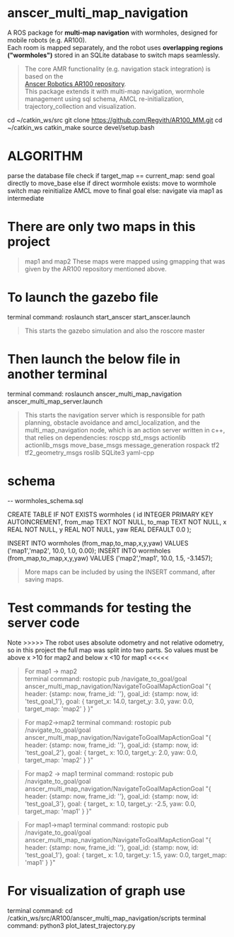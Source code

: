# anscer_multi_map_navigation

A ROS package for **multi-map navigation** with wormholes, designed for mobile robots (e.g. AR100).  
Each room is mapped separately, and the robot uses **overlapping regions ("wormholes")** stored in an SQLite database to switch maps seamlessly.

>  The core AMR functionality (e.g. navigation stack integration) is based on the  
> [Anscer Robotics AR100 repository](https://github.com/anscer/AR100).  
> This package extends it with multi-map navigation, wormhole management using sql schema, AMCL re-initialization, trajectory_collection and visualization.

cd ~/catkin_ws/src
git clone https://github.com/Regvith/AR100_MM.git
cd ~/catkin_ws
catkin_make
source devel/setup.bash

# ALGORITHM
parse the database file
check
if target_map == current_map:
    send goal directly to move_base
else if direct wormhole exists:
    move to wormhole
    switch map
    reinitialize AMCL
    move to final goal
else:
    navigate via map1 as intermediate

# There are only two maps in this project
> map1 and map2
These maps were mapped using gmapping that was given by the AR100 repository mentioned above.

# To launch the gazebo file

terminal command: roslaunch start_anscer start_anscer.launch

> This starts the gazebo simulation and also the roscore master 

# Then launch the below file in another terminal
terminal command: roslaunch anscer_multi_map_navigation anscer_multi_map_server.launch

> This starts the navigation server which is responsible for path planning, obstacle avoidance and amcl_localization, 
and the multi_map_navigation node, which is an action server written in c++, that relies on dependencies:
  roscpp
  std_msgs
  actionlib
  actionlib_msgs
  move_base_msgs
  message_generation
  rospack
  tf2
  tf2_geometry_msgs
  roslib
  SQLite3
  yaml-cpp

# schema
-- wormholes_schema.sql

CREATE TABLE IF NOT EXISTS wormholes (
  id INTEGER PRIMARY KEY AUTOINCREMENT,
  from_map TEXT NOT NULL,
  to_map   TEXT NOT NULL,
  x REAL NOT NULL,
  y REAL NOT NULL,
  yaw REAL DEFAULT 0.0
);

INSERT INTO wormholes (from_map,to_map,x,y,yaw) VALUES ('map1','map2', 10.0, 1.0, 0.00);
INSERT INTO wormholes (from_map,to_map,x,y,yaw) VALUES ('map2','map1', 10.0, 1.5, -3.1457);

> More maps can be included by using the INSERT command, after saving maps.

# Test commands for testing the server code
Note >>>>> The robot uses absolute odometry and not relative odometry, so in this project the full map was split into two parts. 
So values must be above x >10 for map2 and below x <10 for map1 <<<<<

> For map1 -> map2  
terminal command: rostopic pub /navigate_to_goal/goal anscer_multi_map_navigation/NavigateToGoalMapActionGoal "{ header: {stamp: now, frame_id: ''}, goal_id: {stamp: now, id: 'test_goal_1'}, goal: { target_x: 14.0, target_y: 3.0, yaw: 0.0, target_map: 'map2' } }"

>For map2->map2
terminal command: rostopic pub /navigate_to_goal/goal anscer_multi_map_navigation/NavigateToGoalMapActionGoal "{ header: {stamp: now, frame_id: ''}, goal_id: {stamp: now, id: 'test_goal_2'}, goal: { target_
x: 10.0, target_y: 2.0, yaw: 0.0, target_map: 'map2' } }"

> For map2 -> map1
terminal command:  rostopic pub /navigate_to_goal/goal anscer_multi_map_navigation/NavigateToGoalMapActionGoal "{ header: {stamp: now, frame_id: ''}, goal_id: {stamp: now, id: 'test_goal_3'}, goal: { target_
x: 1.0, target_y: -2.5, yaw: 0.0, target_map: 'map1' } }"

> For map1->map1
terminal command: rostopic pub /navigate_to_goal/goal anscer_multi_map_navigation/NavigateToGoalMapActionGoal "{ header: {stamp: now, frame_id: ''}, goal_id: {stamp: now, id: 'test_goal_1'}, goal: { target_
x: 1.0, target_y: 1.5, yaw: 0.0, target_map: 'map1' } }"

# For visualization of graph use
terminal command: cd /catkin_ws/src/AR100/anscer_multi_map_navigation/scripts
terminal command: python3 plot_latest_trajectory.py
